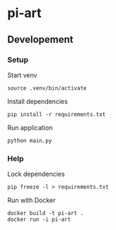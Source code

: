 # pi-art

## Developement

### Setup

Start venv

```
source .venv/bin/activate
```

Install dependencies

```
pip install -r requirements.txt
```

Run application

```
python main.py
```

### Help

Lock dependencies

```
pip freeze -l > requirements.txt
```

Run with Docker

```
docker build -t pi-art .
docker run -i pi-art
```
